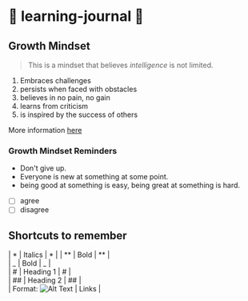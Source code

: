  #  :book: learning-journal :book:

## Growth Mindset
 >This is a mindset that believes _intelligence_ is not limited.
  1. Embraces challenges
  1. persists when faced with obstacles 
  1. believes in no pain, no gain
  1. learns from criticism
  1. is inspired by the success of others
 
 More information [here](https://www.atlassian.com/blog/inside-atlassian/growth-mindset)


### Growth Mindset Reminders
- Don't give up.
- Everyone is new at something at some point.
- being good at something is easy, being great at something is hard.

- [ ] agree
- [ ] disagree

## Shortcuts to remember 
| * |  Italics | * | 
| ** | Bold  | ** |  
| _ | Bold  | _ |   
| # | Heading 1  | # |  
| ## | Heading 2  | ## |  
| Format: ![Alt Text](url) | Links  |  
